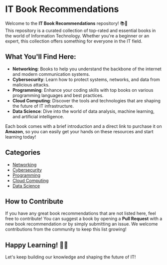 # IT Book Recommendations

Welcome to the **IT Book Recommendations** repository! 📚🚀  
This repository is a curated collection of top-rated and essential books in the world of Information Technology. Whether you're a beginner or an expert, this collection offers something for everyone in the IT field.

## What You'll Find Here:

- **Networking**: Books to help you understand the backbone of the internet and modern communication systems.  
- **Cybersecurity**: Learn how to protect systems, networks, and data from malicious attacks.  
- **Programming**: Enhance your coding skills with top books on various programming languages and best practices.  
- **Cloud Computing**: Discover the tools and technologies that are shaping the future of IT infrastructure.  
- **Data Science**: Dive into the world of data analysis, machine learning, and artificial intelligence.

Each book comes with a brief introduction and a direct link to purchase it on **Amazon**, so you can easily get your hands on these resources and start learning today!

## Categories

- [Networking](../Networking)
- [Cybersecurity](../Cybersecurity)
- [Programming](../Programming)
- [Cloud Computing](../Cloud-Computing)
- [Data Science](../Data-Science)

## How to Contribute

If you have any great book recommendations that are not listed here, feel free to contribute! You can suggest a book by opening a **Pull Request** with a new book recommendation or by simply submitting an issue. We welcome contributions from the community to keep this list growing!

## Happy Learning! 📖💡

Let's keep building our knowledge and shaping the future of IT!

